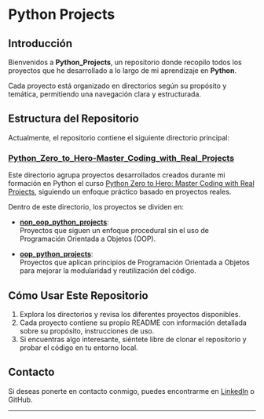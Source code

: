 # Python Projects  

## Introducción  
Bienvenidos a **Python_Projects**, un repositorio donde recopilo todos los proyectos que he desarrollado a lo largo de mi aprendizaje en **Python**.  

Cada proyecto está organizado en directorios según su propósito y temática, permitiendo una navegación clara y estructurada.  

## Estructura del Repositorio  

Actualmente, el repositorio contiene el siguiente directorio principal:  

### [Python_Zero_to_Hero-Master_Coding_with_Real_Projects](./Python_Zero_to_Hero-Master_Coding_with_Real_Projects/)  
Este directorio agrupa proyectos desarrollados creados durante mi formación en Python el curso [Python Zero to Hero: Master Coding with Real Projects](https://www.udemy.com/course/python-project-masterclass/), siguiendo un enfoque práctico basado en proyectos reales.  

Dentro de este directorio, los proyectos se dividen en:  

- **[non_oop_python_projects](./Python_Zero_to_Hero-Master_Coding_with_Real_Projects/non_oop_python_projects/)**:  
  Proyectos que siguen un enfoque procedural sin el uso de Programación Orientada a Objetos (OOP).  

- **[oop_python_projects](./Python_Zero_to_Hero-Master_Coding_with_Real_Projects/oop_python_projects/)**:  
  Proyectos que aplican principios de Programación Orientada a Objetos para mejorar la modularidad y reutilización del código.  

## Cómo Usar Este Repositorio  

1. Explora los directorios y revisa los diferentes proyectos disponibles.  
2. Cada proyecto contiene su propio README con información detallada sobre su propósito, instrucciones de uso.  
3. Si encuentras algo interesante, siéntete libre de clonar el repositorio y probar el código en tu entorno local.  

## Contacto  

Si deseas ponerte en contacto conmigo, puedes encontrarme en [LinkedIn](https://www.linkedin.com/in/elias-korchi-meziani-4131b121b/) o GitHub.  

---
